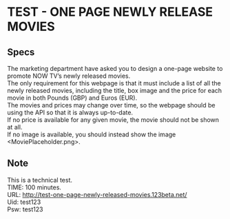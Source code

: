 # TEST - ONE PAGE NEWLY RELEASE MOVIES #

Specs
-----
The marketing department have asked you to design a one-page website to promote NOW TV’s newly released movies.<br/>
The only requirement for this webpage is that it must include a list of all the newly released movies, including the title, box image and the price for each movie in both Pounds (GBP) and Euros (EUR).<br/>
The movies and prices may change over time, so the webpage should be using the API so that it is always up-to-date.<br/>
If no price is available for any given movie, the movie should not be shown at all.<br/>
If no image is available, you should instead show the image <MoviePlaceholder.png>.

Note
----
This is a technical test.<br/>
TIME: 100 minutes.<br/>
URL: http://test-one-page-newly-released-movies.123beta.net/<br/>
Uid: test123<br/>
Psw: test123